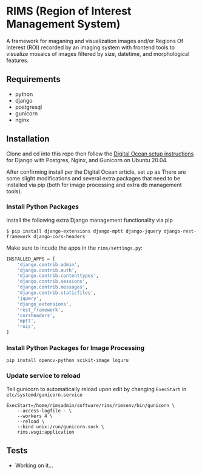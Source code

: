 # RIMS (Region of Interest Management System)

A framework for maganing and visualization images and/or Regions Of Interest (ROI) recorded by an imaging system with frontend tools to visualize mosaics of images filtered by size, datetime, and morphological features.

## Requirements

* python
* django
* postgresql
* gunicorn
* nginx

## Installation
Clone and cd into this repo then follow the [Digital Ocean setup instructions](https://www.digitalocean.com/community/tutorials/how-to-set-up-django-with-postgres-nginx-and-gunicorn-on-ubuntu-20-04) for Django with Postgres, Nginx, and Gunicorn on Ubuntu 20.04. 

After confirming install per the Digital Ocean article, set up as There are some slight modifications and several extra packages that need to be installed via pip (both for image processing and extra db management tools).

### Install Python Packages
Install the following extra Django management functionality via pip

`$ pip install django-extensions django-mptt django-jquery django-rest-framework django-cors-headers`

Make sure to incude the apps in the `rims/settings.py`:

```python
INSTALLED_APPS = [
    'django.contrib.admin',
    'django.contrib.auth',
    'django.contrib.contenttypes',
    'django.contrib.sessions',
    'django.contrib.messages',
    'django.contrib.staticfiles',
    'jquery',
    'django_extensions',
    'rest_framework',
    'corsheaders',
    'mptt',
    'rois',
]
```

### Install Python Packages for Image Processing

`pip install opencv-python scikit-image loguru`

### Update service to reload
Tell gunicorn to automatically reload upon edit by changing `ExecStart` in `etc/systemd/gunicorn.service`

```
ExecStart=/home/rimsadmin/software/rims/rimsenv/bin/gunicorn \
	--access-logfile - \
	--workers 4 \
	--reload \
	--bind unix:/run/gunicorn.sock \
	rims.wsgi:application
```
## Tests

-   Working on it...